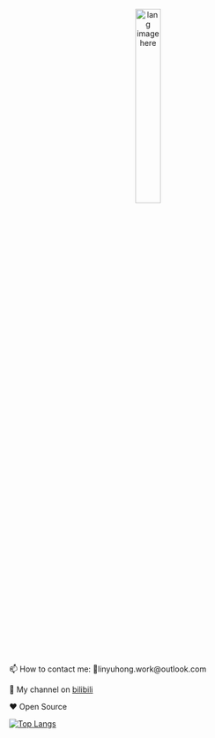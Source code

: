 <p align="center"><img width="30%" src="https://github.com/alansmathew/alansmathew/raw/master/lang.gif" alt="lang image here" /></p>
📫 How to contact me: 📮linyuhong.work@outlook.com

🌱 My channel on [bilibili](https://space.bilibili.com/3605194)

❤️ Open Source
<!--
**YfNightWind/YfNightWind** is a ✨ _special_ ✨ repository because its `README.md` (this file) appears on your GitHub profile.

Here are some ideas to get you started:

- 🔭 I’m currently working on ...
- 🌱 I’m currently learning ...
- 👯 I’m looking to collaborate on ...
- 🤔 I’m looking for help with ...
- 💬 Ask me about ...
- 📫 How to reach me: ...
- 😄 Pronouns: ...
- ⚡ Fun fact: ...
-->

[![Top Langs](https://github-readme-stats.vercel.app/api/top-langs/?username=yfnightwind&layout=compact)](https://github.com/anuraghazra/github-readme-stats)

